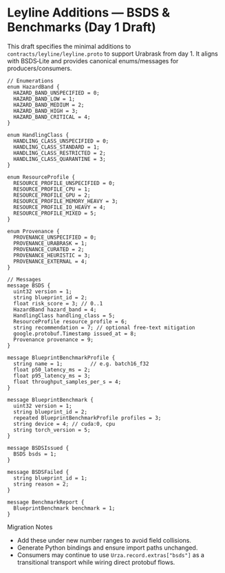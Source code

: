 # Leyline Additions — BSDS & Benchmarks (Day 1 Draft)

This draft specifies the minimal additions to `contracts/leyline/leyline.proto` to support Urabrask from day 1. It aligns with BSDS‑Lite and provides canonical enums/messages for producers/consumers.

```
// Enumerations
enum HazardBand {
  HAZARD_BAND_UNSPECIFIED = 0;
  HAZARD_BAND_LOW = 1;
  HAZARD_BAND_MEDIUM = 2;
  HAZARD_BAND_HIGH = 3;
  HAZARD_BAND_CRITICAL = 4;
}

enum HandlingClass {
  HANDLING_CLASS_UNSPECIFIED = 0;
  HANDLING_CLASS_STANDARD = 1;
  HANDLING_CLASS_RESTRICTED = 2;
  HANDLING_CLASS_QUARANTINE = 3;
}

enum ResourceProfile {
  RESOURCE_PROFILE_UNSPECIFIED = 0;
  RESOURCE_PROFILE_CPU = 1;
  RESOURCE_PROFILE_GPU = 2;
  RESOURCE_PROFILE_MEMORY_HEAVY = 3;
  RESOURCE_PROFILE_IO_HEAVY = 4;
  RESOURCE_PROFILE_MIXED = 5;
}

enum Provenance {
  PROVENANCE_UNSPECIFIED = 0;
  PROVENANCE_URABRASK = 1;
  PROVENANCE_CURATED = 2;
  PROVENANCE_HEURISTIC = 3;
  PROVENANCE_EXTERNAL = 4;
}

// Messages
message BSDS {
  uint32 version = 1;
  string blueprint_id = 2;
  float risk_score = 3; // 0..1
  HazardBand hazard_band = 4;
  HandlingClass handling_class = 5;
  ResourceProfile resource_profile = 6;
  string recommendation = 7; // optional free‑text mitigation
  google.protobuf.Timestamp issued_at = 8;
  Provenance provenance = 9;
}

message BlueprintBenchmarkProfile {
  string name = 1;         // e.g. batch16_f32
  float p50_latency_ms = 2;
  float p95_latency_ms = 3;
  float throughput_samples_per_s = 4;
}

message BlueprintBenchmark {
  uint32 version = 1;
  string blueprint_id = 2;
  repeated BlueprintBenchmarkProfile profiles = 3;
  string device = 4; // cuda:0, cpu
  string torch_version = 5;
}

message BSDSIssued {
  BSDS bsds = 1;
}

message BSDSFailed {
  string blueprint_id = 1;
  string reason = 2;
}

message BenchmarkReport {
  BlueprintBenchmark benchmark = 1;
}
```

Migration Notes
- Add these under new number ranges to avoid field collisions.
- Generate Python bindings and ensure import paths unchanged.
- Consumers may continue to use `Urza.record.extras["bsds"]` as a transitional transport while wiring direct protobuf flows.

